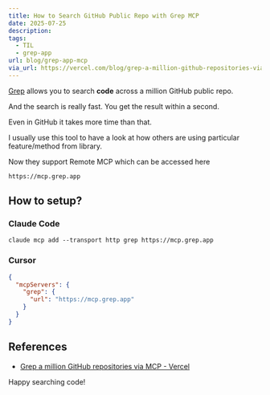 ```yaml
---
title: How to Search GitHub Public Repo with Grep MCP
date: 2025-07-25
description: 
tags:
  - TIL
  - grep-app
url: blog/grep-app-mcp
via_url: https://vercel.com/blog/grep-a-million-github-repositories-via-mcp
---
```

[Grep](https://grep.app/) allows you to search **code** across a million GitHub public repo. 

And the search is really fast. You get the result within a second.

Even in GitHub it takes more time than that.

I usually use this tool to have a look at how others are using particular feature/method from library. 

Now they support Remote MCP which can be accessed here

```
https://mcp.grep.app
```

## How to setup?

### Claude Code

```shell
claude mcp add --transport http grep https://mcp.grep.app
```

### Cursor
```json
{
  "mcpServers": {
    "grep": {
      "url": "https://mcp.grep.app"
    }
  }
}
```

## References
- [Grep a million GitHub repositories via MCP - Vercel](https://vercel.com/blog/grep-a-million-github-repositories-via-mcp#with-claude-code:)

Happy searching code!